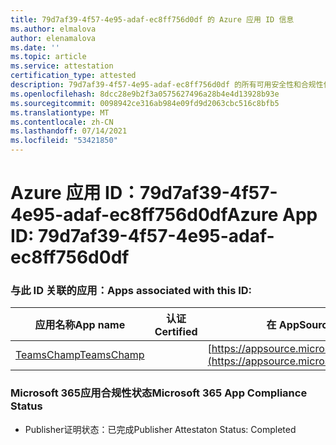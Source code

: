 ```yaml
---
title: 79d7af39-4f57-4e95-adaf-ec8ff756d0df 的 Azure 应用 ID 信息
ms.author: elmalova
author: elenamalova
ms.date: ''
ms.topic: article
ms.service: attestation
certification_type: attested
description: 79d7af39-4f57-4e95-adaf-ec8ff756d0df 的所有可用安全性和合规性信息。
ms.openlocfilehash: 8dcc28e9b2f3a0575627496a28b4e4d13928b93e
ms.sourcegitcommit: 0098942ce316ab984e09fd9d2063cbc516c8bfb5
ms.translationtype: MT
ms.contentlocale: zh-CN
ms.lasthandoff: 07/14/2021
ms.locfileid: "53421850"
---
```

# <a name="azure-app-id-79d7af39-4f57-4e95-adaf-ec8ff756d0df"></a><span data-ttu-id="90cac-103">Azure 应用 ID：79d7af39-4f57-4e95-adaf-ec8ff756d0df</span><span class="sxs-lookup"><span data-stu-id="90cac-103">Azure App ID: 79d7af39-4f57-4e95-adaf-ec8ff756d0df</span></span>


### <a name="apps-associated-with-this-id"></a><span data-ttu-id="90cac-104">与此 ID 关联的应用：</span><span class="sxs-lookup"><span data-stu-id="90cac-104">Apps associated with this ID:</span></span>
| <span data-ttu-id="90cac-105">**应用名称**</span><span class="sxs-lookup"><span data-stu-id="90cac-105">**App name**</span></span> | <span data-ttu-id="90cac-106">**认证**</span><span class="sxs-lookup"><span data-stu-id="90cac-106">**Certified**</span></span> | <span data-ttu-id="90cac-107">**在 AppSource 中查看**</span><span class="sxs-lookup"><span data-stu-id="90cac-107">**View in AppSource**</span></span> |
|-|-|-|
| [<span data-ttu-id="90cac-108">TeamsChamp</span><span class="sxs-lookup"><span data-stu-id="90cac-108">TeamsChamp</span></span>](https://docs.microsoft.com/en-us/microsoft-365-app-certification/forward/WA200001487) |  | [https://appsource.microsoft.com/product/office/WA200001487](https://appsource.microsoft.com/product/office/WA200001487) |

### <a name="microsoft-365-app-compliance-status"></a><span data-ttu-id="90cac-109">Microsoft 365应用合规性状态</span><span class="sxs-lookup"><span data-stu-id="90cac-109">Microsoft 365 App Compliance Status</span></span>
- <span data-ttu-id="90cac-110">Publisher证明状态：已完成</span><span class="sxs-lookup"><span data-stu-id="90cac-110">Publisher Attestaton Status: Completed</span></span>
